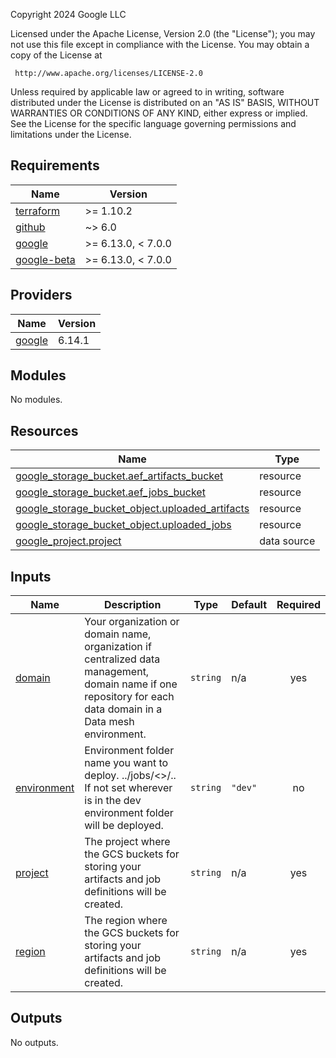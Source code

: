 <!-- BEGIN_TF_DOCS -->
Copyright 2024 Google LLC

Licensed under the Apache License, Version 2.0 (the "License");
you may not use this file except in compliance with the License.
You may obtain a copy of the License at

     http://www.apache.org/licenses/LICENSE-2.0

Unless required by applicable law or agreed to in writing, software
distributed under the License is distributed on an "AS IS" BASIS,
WITHOUT WARRANTIES OR CONDITIONS OF ANY KIND, either express or implied.
See the License for the specific language governing permissions and
limitations under the License.

## Requirements

| Name | Version |
|------|---------|
| <a name="requirement_terraform"></a> [terraform](#requirement\_terraform) | >= 1.10.2 |
| <a name="requirement_github"></a> [github](#requirement\_github) | ~> 6.0 |
| <a name="requirement_google"></a> [google](#requirement\_google) | >= 6.13.0, < 7.0.0 |
| <a name="requirement_google-beta"></a> [google-beta](#requirement\_google-beta) | >= 6.13.0, < 7.0.0 |

## Providers

| Name | Version |
|------|---------|
| <a name="provider_google"></a> [google](#provider\_google) | 6.14.1 |

## Modules

No modules.

## Resources

| Name | Type |
|------|------|
| [google_storage_bucket.aef_artifacts_bucket](https://registry.terraform.io/providers/hashicorp/google/latest/docs/resources/storage_bucket) | resource |
| [google_storage_bucket.aef_jobs_bucket](https://registry.terraform.io/providers/hashicorp/google/latest/docs/resources/storage_bucket) | resource |
| [google_storage_bucket_object.uploaded_artifacts](https://registry.terraform.io/providers/hashicorp/google/latest/docs/resources/storage_bucket_object) | resource |
| [google_storage_bucket_object.uploaded_jobs](https://registry.terraform.io/providers/hashicorp/google/latest/docs/resources/storage_bucket_object) | resource |
| [google_project.project](https://registry.terraform.io/providers/hashicorp/google/latest/docs/data-sources/project) | data source |

## Inputs

| Name | Description | Type | Default | Required |
|------|-------------|------|---------|:--------:|
| <a name="input_domain"></a> [domain](#input\_domain) | Your organization or domain name, organization if centralized data management, domain name if one repository for each data domain in a Data mesh environment. | `string` | n/a | yes |
| <a name="input_environment"></a> [environment](#input\_environment) | Environment folder name you want to deploy. ../jobs/<<ENVIRONMENT>>/.. If not set wherever is in the dev environment folder will be deployed. | `string` | `"dev"` | no |
| <a name="input_project"></a> [project](#input\_project) | The project where the GCS buckets for storing your artifacts and job definitions will be created. | `string` | n/a | yes |
| <a name="input_region"></a> [region](#input\_region) | The region where the GCS buckets for storing your artifacts and job definitions will be created. | `string` | n/a | yes |

## Outputs

No outputs.
<!-- END_TF_DOCS -->